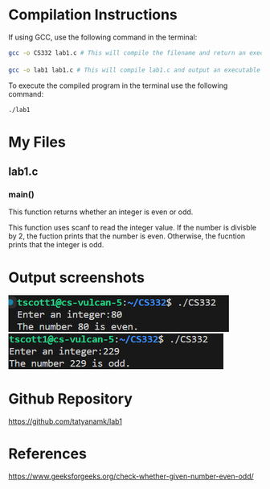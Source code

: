 # Compilation Instructions

If using GCC, use the following command in the terminal:
```bash
gcc -o CS332 lab1.c # This will compile the filename and return an executable with the executable name.

gcc -o lab1 lab1.c # This will compile lab1.c and output an executable called lab1.

```
To execute the compiled program in the terminal use the following command:
```bash
./lab1
 ```

# My Files
## lab1.c

### main()
This function returns whether an integer is even or odd.

This function uses scanf to read the integer value. If the number is divisble by 2, the fuction prints that the number is even. Otherwise, the fucntion prints that the integer is odd.



# Output screenshots
![Alt text](image.png)
![Alt text](image-1.png)


# Github Repository
https://github.com/tatyanamk/lab1

# References
https://www.geeksforgeeks.org/check-whether-given-number-even-odd/


